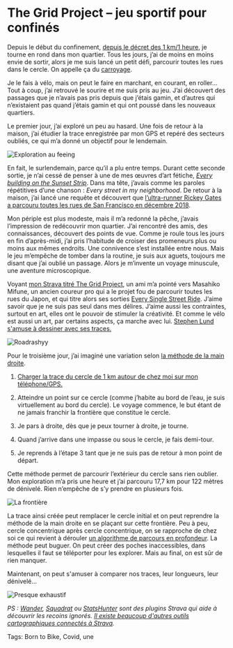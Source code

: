 # The Grid Project &#8211; jeu sportif pour confinés

Depuis le début du confinement, [depuis le décret des 1 km/1 heure](https://tcrouzet.com/2020/03/24/le-confine-peut-donc-faire-du-velo/), je tourne en rond dans mon quartier. Tous les jours, j’ai de moins en moins envie de sortir, alors je me suis lancé un petit défi, parcourir toutes les rues dans le cercle. On appelle ça du [carroyage](https://fr.wikipedia.org/wiki/Carroyage).

Je le fais à vélo, mais on peut le faire en marchant, en courant, en roller… Tout à coup, j’ai retrouvé le sourire et me suis pris au jeu. J’ai découvert des passages que je n’avais pas pris depuis que j’étais gamin, et d’autres qui n’existaient pas quand j’étais gamin et qui ont poussé dans les nouveaux quartiers.

Le premier jour, j’ai exploré un peu au hasard. Une fois de retour à la maison, j’ai étudier la trace enregistrée par mon GPS et repéré des secteurs oubliés, ce qui m’a donné un objectif pour le lendemain.

![Exploration au feeing](https://tcrouzet.com/images_tc/2020/04/grid1.jpg)

En fait, le surlendemain, parce qu’il a plu entre temps. Durant cette seconde sortie, je n’ai cessé de penser à une de mes œuvres d’art fétiche, [*Every building on the Sunset Strip*](https://tcrouzet.com/2017/01/30/street-view-art/). Dans ma tête, j’avais comme les paroles répétitives d’une chanson : *Every street in my neighborhood*. De retour à la maison, j’ai lancé une requête et découvert que [l’ultra-runner Rickey Gates a parcouru toutes les rues de San Francisco en décembre 2018](https://www.podiumrunner.com/culture/every-single-street-getting-to-know-a-city-on-the-run/).

Mon périple est plus modeste, mais il m’a redonné la pêche, j’avais l’impression de redécouvrir mon quartier. J’ai rencontré des amis, des connaissances, découvert des points de vue. Comme je roule tous les jours en fin d’après-midi, j’ai pris l’habitude de croiser des promeneurs plus ou moins aux mêmes endroits. Une connivence s’est installée entre nous. Mais le jeu m’empêche de tomber dans la routine, je suis aux aguets, toujours me disant que j’ai oublié un passage. Alors je m’invente un voyage minuscule, une aventure microscopique.

Voyant [mon Strava titré The Grid Project](https://www.strava.com/activities/3290593805), un ami m’a pointé vers Masahiko Mifune, un ancien coureur pro qui a le projet fou de parcourir toutes les rues du Japon, et qui titre alors ses sorties [Every Single Street Ride](https://www.strava.com/activities/2777520527). J’aime savoir que je ne suis pas seul dans mes délires. J’aime aussi les contraintes, surtout en art, elles ont le pouvoir de stimuler la créativité. Et comme le vélo est aussi un art, par certains aspects, ça marche avec lui. [Stephen Lund s'amuse à dessiner avec ses traces.](https://www.instagram.com/roadrashyyj/)

![Roadrashyy](https://tcrouzet.com/images_tc/2020/04/grid4.png)

Pour le troisième jour, j’ai imaginé une variation selon [la méthode de la main droite](https://fr.wikipedia.org/wiki/R%C3%A9solution_de_labyrinthe).

1. [Charger la trace du cercle de 1 km autour de chez moi sur mon téléphone/GPS.](https://tcrouzet.com/2020/03/24/le-confine-peut-donc-faire-du-velo/)

2. Atteindre un point sur ce cercle (comme j’habite au bord de l’eau, je suis virtuellement au bord du cercle). Le voyage commence, le but étant de ne jamais franchir la frontière que constitue le cercle.

3. Je pars à droite, dès que je peux tourner à droite, je tourne.

4. Quand j’arrive dans une impasse ou sous le cercle, je fais demi-tour.

5. Je reprends à l’étape 3 tant que je ne suis pas de retour à mon point de départ.

Cette méthode permet de parcourir l’extérieur du cercle sans rien oublier. Mon exploration m’a pris une heure et j’ai parcouru 17,7 km pour 122 mètres de dénivelé. Rien n’empêche de s’y prendre en plusieurs fois.

![La frontière](https://tcrouzet.com/images_tc/2020/04/grid2.jpg)

La trace ainsi créée peut remplacer le cercle initial et on peut reprendre la méthode de la main droite en se plaçant sur cette frontière. Peu à peu, cercle concentrique après cercle concentrique, on se rapproche de chez soi ce qui revient à dérouler [un algorithme de parcours en profondeur](https://fr.wikipedia.org/wiki/Algorithme_de_parcours_en_profondeur). La méthode peut buguer. On peut créer des poches inaccessibles, dans lesquelles il faut se téléporter pour les explorer. Mais au final, on est sûr de rien manquer.

Maintenant, on peut s'amuser à comparer nos traces, leur longueurs, leur dénivelé…

![Presque exhaustif](https://tcrouzet.com/images_tc/2020/04/grid3.jpg)

*PS : [Wander](https://wandrer.earth/), [Squadrat](https://squadrats.com/) ou [StatsHunter](https://www.statshunters.com/) sont des plugins Strava qui aide à découvrir les recoins ignorés. [Il existe beaucoup d'autres outils cartographiques connectés à Strava](https://tcrouzet.com/2019/03/29/eloge-du-gps/).*

Tags: Born to Bike, Covid, une